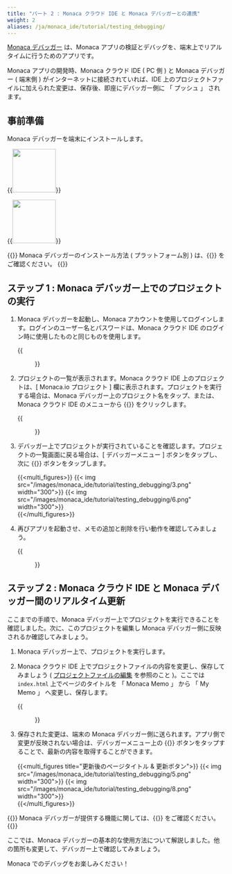 ```yaml
---
title: "パート 2 : Monaca クラウド IDE と Monaca デバッガーとの連携"
weight: 2
aliases: /ja/monaca_ide/tutorial/testing_debugging/
---
```


[Monaca デバッガー](/ja/products_guide/debugger/) は、Monaca
アプリの検証とデバッグを、端末上でリアルタイムに行うためのアプリです。

Monaca アプリの開発時、Monaca クラウド IDE ( PC 側 ) と Monaca
デバッガー ( 端末側 ) がインターネットに接続されていれば、IDE
上のプロジェクトファイルに加えられた変更は、保存後、即座にデバッガー側に
「 プッシュ 」 されます。

事前準備
--------

Monaca デバッガーを端末にインストールします。

{{<img src="/images/monaca_ide/tutorial/testing_debugging/App_Store.jpg" width="100" link="https://itunes.apple.com/jp/app/monaca/id550941371?mt=8">}}

{{<img src="/images/monaca_ide/tutorial/testing_debugging/Google_play.png" width="100" link="https://play.google.com/store/apps/details?id=mobi.monaca.debugger&hl=ja">}}

{{<note>}}
Monaca デバッガーのインストール方法 ( プラットフォーム別 )
は、{{<link href="/ja/products_guide/debugger/installation/" title="こちら">}} をご確認ください。
{{</note>}}

ステップ 1 : Monaca デバッガー上でのプロジェクトの実行
------------------------------------------------------

1.  Monaca デバッガーを起動し、Monaca
    アカウントを使用してログインします。ログインのユーザー名とパスワードは、Monaca
    クラウド IDE のログイン時に使用したものと同じものを使用します。

    {{<figure src="/images/monaca_ide/tutorial/testing_debugging/1.png" width="300">}}

2.  プロジェクトの一覧が表示されます。Monaca クラウド IDE
    上のプロジェクトは、\[ Monaca.io プロジェクト \]
    欄に表示されます。プロジェクトを実行する場合は、Monaca
    デバッガー上のプロジェクト名をタップ、または、Monaca クラウド IDE
    のメニューから {{<guilabel name="実機デバッグ">}} をクリックします。

    {{<figure src="/images/monaca_ide/tutorial/testing_debugging/2.png" width="300">}}

3.  デバッガー上でプロジェクトが実行されていることを確認します。プロジェクトの一覧画面に戻る場合は、\[
    デバッガーメニュー \] ボタンをタップし、次に {{<guilabel name="戻る">}} ボタンをタップします。

    {{<multi_figures>}}
        {{< img src="/images/monaca_ide/tutorial/testing_debugging/3.png" width="300">}}
        {{< img src="/images/monaca_ide/tutorial/testing_debugging/6.png" width="300">}}  
    {{</multi_figures>}}

4.  再びアプリを起動させ、メモの追加と削除を行い動作を確認してみましょう。

    {{<figure src="/images/monaca_ide/tutorial/testing_debugging/4.png" width="300">}}

ステップ 2 : Monaca クラウド IDE と Monaca デバッガー間のリアルタイム更新
-------------------------------------------------------------------------

ここまでの手順で、Monaca
デバッガー上でプロジェクトを実行できることを確認しました。次に、このプロジェクトを編集し
Monaca デバッガー側に反映されるか確認してみましょう。

1.  Monaca デバッガー上で、プロジェクトを実行します。
2.  Monaca クラウド IDE
    上でプロジェクトファイルの内容を変更し、保存してみましょう (
    [プロジェクトファイルの編集](../starting_project/#ステップ-4-プロジェクトファイルの編集)
    を参照のこと )。ここでは `index.html` 上でページのタイトルを 「 Monaca
    Memo 」 から 「 My Memo 」 へ変更し、保存します。

    {{<figure src="/images/monaca_ide/tutorial/testing_debugging/7.png" >}}

3.  保存された変更は、端末の Monaca
    デバッガー側に送られます。アプリ側で変更が反映されない場合は、デバッガーメニュー上の
    {{<guilabel name="更新">}} ボタンをタップすることで、最新の内容を取得することができます。

    {{<multi_figures title="更新後のページタイトル & 更新ボタン">}}
        {{< img src="/images/monaca_ide/tutorial/testing_debugging/5.png" width="300">}}
        {{< img src="/images/monaca_ide/tutorial/testing_debugging/8.png" width="300">}}  
    {{</multi_figures>}}

{{<note>}}
Monaca デバッガーが提供する機能に関しては、{{<link href="/en/products_guide/debugger/features/" title=" 機能の概要">}}
をご確認ください。
{{</note>}}

ここでは、Monaca
デバッガーの基本的な使用方法について解説しました。他の箇所も変更して、デバッガー上で確認してみましょう。

Monaca でのデバッグをお楽しみください！
